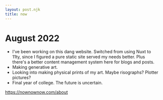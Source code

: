```yaml
---
layout: post.njk
title: now
---
```

# August 2022
* I've been working on this dang website. Switched from using Nuxt to 11ty, since I figured a pure static site served my needs better. Plus there's a better content management system here for blogs and posts.
* Making generative art.
* Looking into making physical prints of my art. Maybe risographs? Plotter pictures?
* Final year of college. The future is uncertain.

<a href="https://nownownow.com/about" target="_blank">https://nownownow.com/about</a>